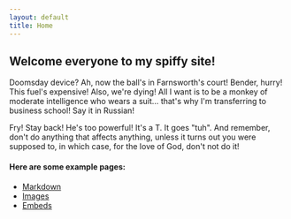 ```yaml
---
layout: default
title: Home
---
```


## Welcome everyone to my spiffy site!
Doomsday device? Ah, now the ball's in Farnsworth's court!
Bender, hurry! This fuel's expensive! Also, we're dying! All I want is to be a monkey of moderate intelligence who wears a suit… that's why I'm transferring to business school! Say it in Russian!

Fry! Stay back! He's too powerful! It's a T. It goes "tuh". And remember, don't do anything that affects anything, unless it turns out you were supposed to, in which case, for the love of God, don't not do it!

#### Here are some example pages:

- [Markdown](02-markdown-examples)
- [Images](03-images-examples)
- [Embeds](04-embeds-examples)
